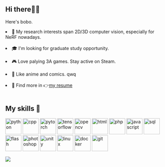 ## Hi there🙆‍♀️

Here's bobo.

<li>🔭 My research interests span 2D/3D computer vision, especially for NeRF nowadays.</li><br>

<li>🎓 I'm looking for graduate study opportunity.</li><br>

<li>🎮 Love palying 3A games. Stay active on Steam. </li><br>
  
<li>🎨 Like anime and comics. qwq</li><br>

<li>📄 Find more in 👉<a href="https://luciferbobo.github.io/">my resume</a> </li><br>



## My skills 🔨

<p align="left">
  <img src="https://img.icons8.com/dusk/64/000000/python.png" alt="python" width="50" height="50"/>
  <img src="https://img.icons8.com/color/48/000000/c-plus-plus-logo.png" alt="cpp" width="50" height="50"/>
  <img src="https://www.vectorlogo.zone/logos/pytorch/pytorch-icon.svg" alt="pytorch" width="50" height="50"/>
  <img src="https://www.vectorlogo.zone/logos/tensorflow/tensorflow-icon.svg" alt="tensorflow" width="50" height="50"/>
  <img src="https://www.vectorlogo.zone/logos/opencv/opencv-icon.svg" alt="opencv" width="50" height="50"/>
  <img src="https://cdn-icons-png.flaticon.com/512/5968/5968267.png" alt="html" width="50" height="50"/>
  <img src="https://cdn-icons-png.flaticon.com/128/919/919830.png" alt="php" width="50" height="50"/>
  <img src="https://cdn-icons-png.flaticon.com/128/5968/5968509.png" alt="javascript" width="50" height="50"/>
  <img src="https://cdn-icons-png.flaticon.com/128/1265/1265531.png" alt="sql" width="50" height="50"/>
  <img src="https://cdn-icons-png.flaticon.com/128/5436/5436992.png" alt="flash" width="50" height="50"/>
  <img src="https://cdn-icons-png.flaticon.com/128/5968/5968520.png" alt="photoshop" width="50" height="50"/>
  <img src="https://img.icons8.com/ios-filled/50/000000/unity.png" alt="unity" width="50" height="50"/>
  <img src="https://cdn-icons-png.flaticon.com/128/226/226772.png" alt="linux" width="50" height="50"/>
  <img src="https://cdn-icons-png.flaticon.com/128/5969/5969059.png" alt="docker" width="50" height="50"/>
  <img src="https://cdn-icons-png.flaticon.com/128/4626/4626029.png" alt="git" width="50" height="50"/>
</p>


<img align="left" src='https://github-readme-stats.vercel.app/api?username=luciferbobo&show_icons=true&theme=gotham'>

